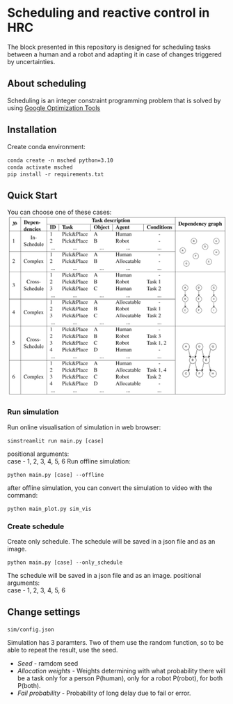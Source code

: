 # Scheduling and reactive control in HRC

The block presented in this repository is designed for scheduling tasks between a human and a robot and adapting it in case of changes triggered by uncertainties.  

## About scheduling 
Scheduling is an integer constraint programming problem that is solved by using [Google Optimization Tools][about-ortool]

[about-ortool]: https://github.com/google/or-tools

## Installation 

Create conda environment:
```
conda create -n msched python=3.10
conda activate msched
pip install -r requirements.txt
```


## Quick Start
You can choose one of these cases:
![Screenshot](cases.png)

### Run simulation
Run online visualisation of simulation in web browser:
```
simstreamlit run main.py [case]
```
positional arguments: <br />
  case - 1, 2, 3, 4, 5, 6
Run offline simulation:
```
python main.py [case] --offline
```
after offline simulation, you can convert the simulation to video with the command:
```
python main_plot.py sim_vis
```


### Create schedule
Create only schedule. The schedule will be saved in a json file and as an image.
```
python main.py [case] --only_schedule
```
The schedule will be saved in a json file and as an image.
positional arguments: <br />
  case - 1, 2, 3, 4, 5, 6


[//]: # (### Replay graph offline)

[//]: # (After running simulation, you can view the Gantt Chart of initial and final schedule.)

[//]: # (```)

[//]: # ( python main_plot.py )

[//]: # (```)

[//]: # (positional arguments:<br />)

[//]: # (mode - Select the mode you want to render: sim_vis or plot_schedule)

[//]: # ()
[//]: # (options: <br />)

[//]: # (*-h, --help* show this help message and exit)
## Change settings

`sim/config.json`

Simulation has 3 paramters. Two of them use the random function, so to be able to repeat the result, use the seed.

* *Seed* - ramdom seed
* *Allocation weights* - Weights determining with what probability there will be a task only for a person P(human), only for a robot P(robot), for both P(both).
* *Fail probability* - Probability of long delay due to fail or error.




